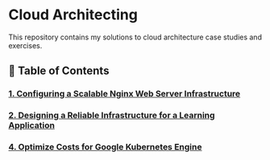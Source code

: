 # Cloud Architecting
This repository contains my solutions to cloud architecture case studies and exercises.

## 📕 Table of Contents
### [1. Configuring a Scalable Nginx Web Server Infrastructure](https://github.com/WuraAderele/Cloud-Architecting/blob/main/Mini-Case-1.md)
### [2. Designing a Reliable Infrastructure for a Learning Application](https://github.com/WuraAderele/Cloud-Architecting/tree/main/Reliable%20Infrastructure%20for%20Learning%20Application)
###
### [4. Optimize Costs for Google Kubernetes Engine](https://github.com/WuraAderele/Cloud-Architecting/blob/main/Mini-Case-Study-3.md)
